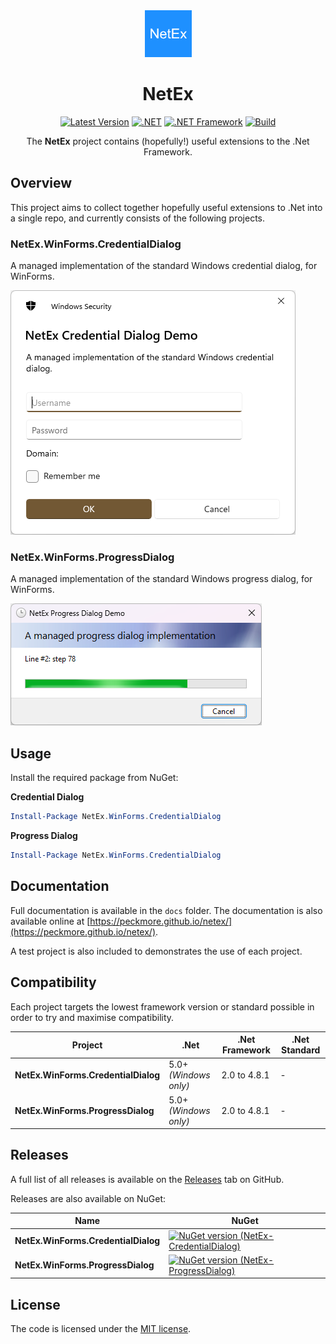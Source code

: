 <div align="center">

<img src="resources/icon.png" alt="NetEx.WinForms.ProgressDialog" width="75" />

# NetEx
[![Latest Version](https://img.shields.io/github/v/release/Peckmore/NetEx?label=Latest%20Version)](https://github.com/Peckmore/NetEx/releases)
[![.NET](https://img.shields.io/badge/.NET%20-5.0+-8A2BE2)](https://dotnet.microsoft.com/download)
[![.NET Framework](https://img.shields.io/badge/.NET%20Framework-2.0+-8A2BE2)](https://dotnet.microsoft.com/download)
[![Build](https://img.shields.io/github/actions/workflow/status/peckmore/NetEx/build.yml?label=Build%20Staus)](https://dotnet.microsoft.com/download)

The **NetEx** project contains (hopefully!) useful extensions to the .Net Framework.

</div>

## Overview
This project aims to collect together hopefully useful extensions to .Net into a single repo, and currently consists of the following projects.

### NetEx.WinForms.CredentialDialog
A managed implementation of the standard Windows credential dialog, for WinForms.

![A credential dialog with upgraded appearance.](docs/images/credential-dialog-new.png)

### NetEx.WinForms.ProgressDialog
A managed implementation of the standard Windows progress dialog, for WinForms.

![A progress dialog with upgraded appearance.](docs/images/progress-dialog-new.png)

## Usage

Install the required package from NuGet:

**Credential Dialog**
```powershell
Install-Package NetEx.WinForms.CredentialDialog
```

**Progress Dialog**
```powershell
Install-Package NetEx.WinForms.CredentialDialog
```

## Documentation
Full documentation is available in the `docs` folder. The documentation is also available online at [https://peckmore.github.io/netex/](https://peckmore.github.io/netex/).

A test project is also included to demonstrates the use of each project.

## Compatibility
Each project targets the lowest framework version or standard possible in order to try and maximise compatibility.

| Project                             | .Net                     | .Net Framework | .Net Standard |
|-------------------------------------|--------------------------|----------------|---------------|
| **NetEx.WinForms.CredentialDialog** | 5.0+<br>*(Windows only)* | 2.0 to 4.8.1   | -             |
| **NetEx.WinForms.ProgressDialog**   | 5.0+<br>*(Windows only)* | 2.0 to 4.8.1   | -             |

## Releases

A full list of all releases is available on the [Releases](https://github.com/Peckmore/netex.winforms.progressdialog/releases) tab on GitHub.

Releases are also available on NuGet:

| Name                                | NuGet |
|-------------------------------------|-------|
| **NetEx.WinForms.CredentialDialog** | [![NuGet version (NetEx-CredentialDialog)](https://img.shields.io/nuget/v/NetEx.WinForms.CredentialDialog.svg?style=flat-square)](https://www.nuget.org/packages/NetEx.WinForms.CredentialDialog/) |
| **NetEx.WinForms.ProgressDialog**   | [![NuGet version (NetEx-ProgressDialog)](https://img.shields.io/nuget/v/NetEx.WinForms.ProgressDialog.svg?style=flat-square)](https://www.nuget.org/packages/NetEx.WinForms.ProgressDialog/) |

##  License

The code is licensed under the [MIT license](https://github.com/Peckmore/netex.winforms.progressdialog?tab=MIT-1-ov-file#readme).